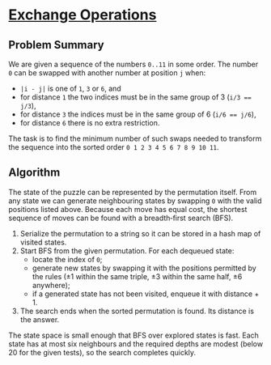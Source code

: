 # [Exchange Operations](https://www.spoj.com/problems/EOPERA/)

## Problem Summary
We are given a sequence of the numbers `0..11` in some order. The number `0` can be swapped with another number at position `j` when:

- `|i - j|` is one of `1`, `3` or `6`, and
- for distance `1` the two indices must be in the same group of 3 (`i/3 == j/3`),
- for distance `3` the indices must be in the same group of 6 (`i/6 == j/6`),
- for distance `6` there is no extra restriction.

The task is to find the minimum number of such swaps needed to transform the sequence into the sorted order `0 1 2 3 4 5 6 7 8 9 10 11`.

## Algorithm
The state of the puzzle can be represented by the permutation itself.  From any
state we can generate neighbouring states by swapping `0` with the valid
positions listed above.  Because each move has equal cost, the shortest sequence
of moves can be found with a breadth‑first search (BFS).

1. Serialize the permutation to a string so it can be stored in a hash map of
   visited states.
2. Start BFS from the given permutation.  For each dequeued state:
   - locate the index of `0`;
   - generate new states by swapping it with the positions permitted by the
     rules (±1 within the same triple, ±3 within the same half, ±6 anywhere);
   - if a generated state has not been visited, enqueue it with distance + 1.
3. The search ends when the sorted permutation is found.  Its distance is the
   answer.

The state space is small enough that BFS over explored states is fast.  Each
state has at most six neighbours and the required depths are modest (below 20
for the given tests), so the search completes quickly.
